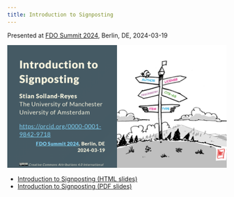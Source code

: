 ```yaml
--- 
title: Introduction to Signposting
---
```


Presented at [FDO Summit 2024](https://fairdo.org/fdof-summit-2024/), Berlin, DE, 2024-03-19

[![Introduction to Signposting](signposting-intro-slide1.png)](signposting-intro.html)

* [Introduction to Signposting (HTML slides)](signposting-intro.html)
* [Introduction to Signposting (PDF slides)](signposting-intro.pdf)
